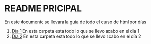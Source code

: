 # README PRICIPAL
En este documento se llevara la guía de todo el curso de html por días
1. [Día 1](https://github.com/harleyyefreycabralesvargas/HTML_S1_CabralesHarley/tree/master/Dia%201) En esta carpeta esta todo lo que se llevo acabo en el dia 1
2. [Día 2](https://github.com/harleyyefreycabralesvargas/HTML_S1_CabralesHarley/tree/master/Dia%202) En esta carpeta esta todo lo que se llevo acabo en el día 2
